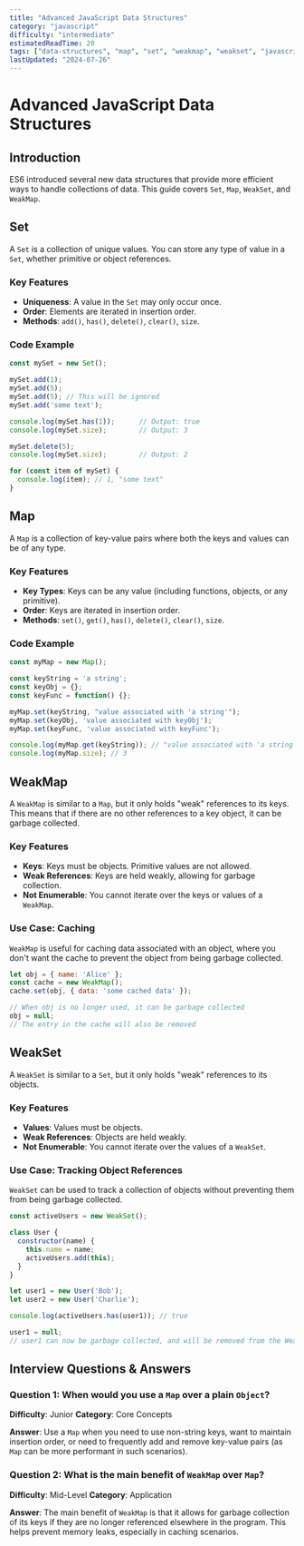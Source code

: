 ```yaml
---
title: "Advanced JavaScript Data Structures"
category: "javascript"
difficulty: "intermediate"
estimatedReadTime: 20
tags: ["data-structures", "map", "set", "weakmap", "weakset", "javascript-core"]
lastUpdated: "2024-07-26"
---
```


# Advanced JavaScript Data Structures

## Introduction

ES6 introduced several new data structures that provide more efficient ways to handle collections of data. This guide covers `Set`, `Map`, `WeakSet`, and `WeakMap`.

## Set

A `Set` is a collection of unique values. You can store any type of value in a `Set`, whether primitive or object references.

### Key Features

*   **Uniqueness**: A value in the `Set` may only occur once.
*   **Order**: Elements are iterated in insertion order.
*   **Methods**: `add()`, `has()`, `delete()`, `clear()`, `size`.

### Code Example

```javascript
const mySet = new Set();

mySet.add(1);
mySet.add(5);
mySet.add(5); // This will be ignored
mySet.add('some text');

console.log(mySet.has(1));      // Output: true
console.log(mySet.size);        // Output: 3

mySet.delete(5);
console.log(mySet.size);        // Output: 2

for (const item of mySet) {
  console.log(item); // 1, "some text"
}
```

## Map

A `Map` is a collection of key-value pairs where both the keys and values can be of any type.

### Key Features

*   **Key Types**: Keys can be any value (including functions, objects, or any primitive).
*   **Order**: Keys are iterated in insertion order.
*   **Methods**: `set()`, `get()`, `has()`, `delete()`, `clear()`, `size`.

### Code Example

```javascript
const myMap = new Map();

const keyString = 'a string';
const keyObj = {};
const keyFunc = function() {};

myMap.set(keyString, "value associated with 'a string'");
myMap.set(keyObj, 'value associated with keyObj');
myMap.set(keyFunc, 'value associated with keyFunc');

console.log(myMap.get(keyString)); // "value associated with 'a string'"
console.log(myMap.size); // 3
```

## WeakMap

A `WeakMap` is similar to a `Map`, but it only holds "weak" references to its keys. This means that if there are no other references to a key object, it can be garbage collected.

### Key Features

*   **Keys**: Keys must be objects. Primitive values are not allowed.
*   **Weak References**: Keys are held weakly, allowing for garbage collection.
*   **Not Enumerable**: You cannot iterate over the keys or values of a `WeakMap`.

### Use Case: Caching

`WeakMap` is useful for caching data associated with an object, where you don't want the cache to prevent the object from being garbage collected.

```javascript
let obj = { name: 'Alice' };
const cache = new WeakMap();
cache.set(obj, { data: 'some cached data' });

// When obj is no longer used, it can be garbage collected
obj = null; 
// The entry in the cache will also be removed
```

## WeakSet

A `WeakSet` is similar to a `Set`, but it only holds "weak" references to its objects.

### Key Features

*   **Values**: Values must be objects.
*   **Weak References**: Objects are held weakly.
*   **Not Enumerable**: You cannot iterate over the values of a `WeakSet`.

### Use Case: Tracking Object References

`WeakSet` can be used to track a collection of objects without preventing them from being garbage collected.

```javascript
const activeUsers = new WeakSet();

class User {
  constructor(name) {
    this.name = name;
    activeUsers.add(this);
  }
}

let user1 = new User('Bob');
let user2 = new User('Charlie');

console.log(activeUsers.has(user1)); // true

user1 = null;
// user1 can now be garbage collected, and will be removed from the WeakSet
```

## Interview Questions & Answers

### Question 1: When would you use a `Map` over a plain `Object`?
**Difficulty**: Junior
**Category**: Core Concepts

**Answer**: Use a `Map` when you need to use non-string keys, want to maintain insertion order, or need to frequently add and remove key-value pairs (as `Map` can be more performant in such scenarios).

### Question 2: What is the main benefit of `WeakMap` over `Map`?
**Difficulty**: Mid-Level
**Category**: Application

**Answer**: The main benefit of `WeakMap` is that it allows for garbage collection of its keys if they are no longer referenced elsewhere in the program. This helps prevent memory leaks, especially in caching scenarios.
